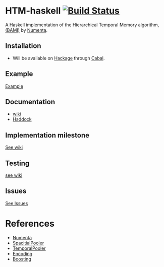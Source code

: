 # HTM-haskell [![Build Status](https://travis-ci.org/fromSA/HTM-haskell.svg?branch=master)](https://travis-ci.org/fromSA/HTM-haskell)
A Haskell implementation of the Hierarchical Temporal Memory algorithm, [(BAMI)](https://numenta.com/resources/biological-and-machine-intelligence/) by [Numenta](https://numenta.com/). 

## Installation
- Will be available on [Hackage](https://hackage.haskell.org/) through [Cabal](https://www.haskell.org/cabal/).

## Example
[Example](https://github.com/fromSA/HTM-haskell/wiki/Example)

## Documentation
- [wiki](https://github.com/fromSA/HTM-haskell/wiki/Documentation)
- [Haddock](file:///Users/fromsahera/FH/UIB/INF319/TheProject/HTM-haskell/dist-newstyle/build/x86_64-osx/ghc-8.8.4/HTM-haskell-0.1.0.0/doc/html/HTM-haskell/index.html)

## Implementation milestone
[See wiki](https://github.com/fromSA/HTM-haskell/wiki/Implementations)

## Testing
[see wiki](https://github.com/fromSA/HTM-haskell/wiki/Testing)

## Issues
[See Issues](https://github.com/fromSA/HTM-haskell/issues)

# References
- [Numenta](https://numenta.com/)
- [SpacitialPooler](https://numenta.com/resources/biological-and-machine-intelligence/spatial-pooling-algorithm/)
- [TemporalPooler](https://numenta.com/assets/pdf/temporal-memory-algorithm/Temporal-Memory-Algorithm-Details.pdf)
- [Encoding](https://arxiv.org/pdf/1602.05925.pdf)
- [Boosting](https://arxiv.org/pdf/1601.06116.pdf)
